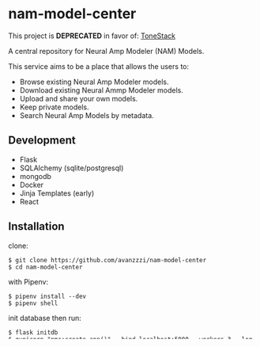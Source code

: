 # nam-model-center

This project is **DEPRECATED** in favor of: [ToneStack](https://github.com/avanzzzi/tonestack)

A central repository for Neural Amp Modeler (NAM) Models.

This service aims to be a place that allows the users to:
* Browse existing Neural Amp Modeler models.
* Download existing Neural Ammp Modeler models.
* Upload and share your own models.
* Keep private models.
* Search Neural Amp Models by metadata.

## Development

* Flask
* SQLAlchemy (sqlite/postgresql)
* mongodb
* Docker
* Jinja Templates (early)
* React

## Installation

clone:
```
$ git clone https://github.com/avanzzzi/nam-model-center
$ cd nam-model-center
```
with Pipenv:
```
$ pipenv install --dev
$ pipenv shell
```
init database then run:
```
$ flask initdb
$ gunicorn "nmc:create_app()" --bind localhost:5000 --workers=3 --log-level INFO
```

## License

This project is licensed under the MIT License (see the
[LICENSE](LICENSE) file for details).
